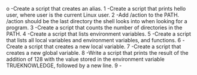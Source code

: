 o -Create a script that creates an alias.
1 -Create a script that prints hello user, where user is the current Linux user.
2 -Add /action to the PATH. /action should be the last directory the shell looks into when looking for a program.
3 -Create a script that counts the number of directories in the PATH.
4 -Create a script that lists environment variables.
5 -Create a script that lists all local variables and environment variables, and functions.
6 -Create a script that creates a new local variable.
7 -Create a script that creates a new global variable.
8 -Write a script that prints the result of the addition of 128 with the value stored in the environment variable TRUEKNOWLEDGE, followed by a new line.
9 -



